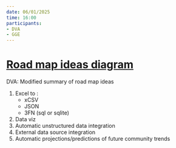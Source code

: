```yaml
---
date: 06/01/2025
time: 16:00
participants:
- DVA
- GGE
---
```


# [Road map ideas diagram](../images/2025%2001%2006%20pepr%20dva.pdf)
DVA: Modified summary of road map ideas
1. Excel to :
   - xCSV
   - JSON
   - 3FN (sql or sqlite)
2. Data viz
3. Automatic unstructured data integration
4. External data source integration
5. Automatic projections/predictions of future community trends
